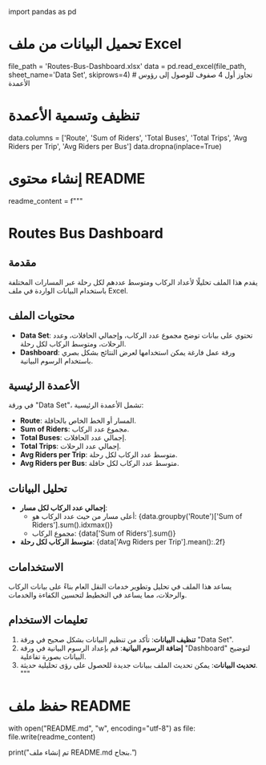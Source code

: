 import pandas as pd

# تحميل البيانات من ملف Excel
file_path = 'Routes-Bus-Dashboard.xlsx'
data = pd.read_excel(file_path, sheet_name='Data Set', skiprows=4)  # تجاوز أول 4 صفوف للوصول إلى رؤوس الأعمدة

# تنظيف وتسمية الأعمدة
data.columns = ['Route', 'Sum of Riders', 'Total Buses', 'Total Trips', 'Avg Riders per Trip', 'Avg Riders per Bus']
data.dropna(inplace=True)

# إنشاء محتوى README
readme_content = f"""
# Routes Bus Dashboard

## مقدمة
يقدم هذا الملف تحليلًا لأعداد الركاب ومتوسط عددهم لكل رحلة عبر المسارات المختلفة باستخدام البيانات الواردة في ملف Excel.

## محتويات الملف
- **Data Set**: تحتوي على بيانات توضح مجموع عدد الركاب، وإجمالي الحافلات، وعدد الرحلات، ومتوسط الركاب لكل رحلة.
- **Dashboard**: ورقة عمل فارغة يمكن استخدامها لعرض النتائج بشكل بصري باستخدام الرسوم البيانية.

## الأعمدة الرئيسية
في ورقة "Data Set"، تشمل الأعمدة الرئيسية:
- **Route**: المسار أو الخط الخاص بالحافلة.
- **Sum of Riders**: مجموع عدد الركاب.
- **Total Buses**: إجمالي عدد الحافلات.
- **Total Trips**: إجمالي عدد الرحلات.
- **Avg Riders per Trip**: متوسط عدد الركاب لكل رحلة.
- **Avg Riders per Bus**: متوسط عدد الركاب لكل حافلة.

## تحليل البيانات
- **إجمالي عدد الركاب لكل مسار**:
  - أعلى مسار من حيث عدد الركاب هو: {data.groupby('Route')['Sum of Riders'].sum().idxmax()}
  - مجموع الركاب: {data['Sum of Riders'].sum()}
- **متوسط الركاب لكل رحلة**: {data['Avg Riders per Trip'].mean():.2f}

## الاستخدامات
يساعد هذا الملف في تحليل وتطوير خدمات النقل العام بناءً على بيانات الركاب والرحلات، مما يساعد في التخطيط لتحسين الكفاءة والخدمات.

## تعليمات الاستخدام
1. **تنظيف البيانات**: تأكد من تنظيم البيانات بشكل صحيح في ورقة "Data Set".
2. **إضافة الرسوم البيانية**: قم بإعداد الرسوم البيانية في ورقة "Dashboard" لتوضيح البيانات بصورة تفاعلية.
3. **تحديث البيانات**: يمكن تحديث الملف ببيانات جديدة للحصول على رؤى تحليلية حديثة.
"""

# حفظ ملف README
with open("README.md", "w", encoding="utf-8") as file:
    file.write(readme_content)

print("تم إنشاء ملف README.md بنجاح.")
